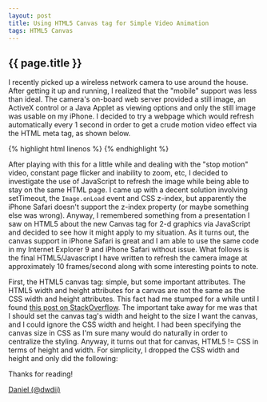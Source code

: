 ```yaml
---
layout: post
title: Using HTML5 Canvas tag for Simple Video Animation 
tags: HTML5 Canvas
---
```

{{ page.title }}
-------------------------------------------------
I recently picked up a wireless network camera to use around the house. After getting it up and running, 
I realized that the "mobile" support was less than ideal. The camera's on-board web server provided a still 
image, an ActiveX control or a Java Applet as viewing options and only the still image was usable on my iPhone. 
I decided to try a webpage which would refresh automatically every 1 second in order to get a crude motion video 
effect via the HTML meta tag, as shown below.

{% highlight html linenos %}
<meta http-equiv="Refresh" content="1;url=/cam/">
{% endhighlight %}

After playing with this for a little while and dealing with the "stop motion" video, constant page flicker and inability 
to zoom, etc, I decided to investigate the use of JavaScript to refresh the image while being able to stay on the same 
HTML page. I came up with a decent solution involving setTimeout, the `Image.onLoad` event and CSS z-index, but apparently the 
iPhone Safari doesn't support the z-index property (or maybe something else was wrong). Anyway, I remembered something from a 
presentation I saw on HTML5 about the new Canvas tag for 2-d graphics via JavaScript and decided to see how it might apply to my 
situation. As it turns out, the canvas support in iPhone Safari is great and I am able to use the same code in my Internet Explorer 9 
and iPhone Safari without issue. What follows is the final HTML5/Javascript I have written to refresh the camera image at 
approximately 10 frames/second along with some interesting points to note.

First, the HTML5 canvas tag: simple, but some important attributes. The HTML5 width and height attributes for a canvas are not the 
same as the CSS width and height attributes. This fact had me stumped for a while until I found [this post on StackOverflow](http://stackoverflow.com/questions/6023327/does-html5-canvas-pixel-size-depend-on-the-canvas-size). 
The important take away for me was that I should set the canvas tag's width and height to the size I want the canvas, and I could 
ignore the CSS width and height. I had been specifying the canvas size in CSS as I'm sure many would do naturally in order to 
centralize the styling. Anyway, it turns out that for canvas, HTML5 != CSS in terms of height and width. For simplicity, I dropped 
the CSS width and height and only did the following:

Thanks for reading!

[Daniel (@dwdii)](http://twitter.com/dwdii)
